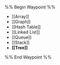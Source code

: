 %% Begin Waypoint %%
- [[Array]]
- [[Graph]]
- [[Hash Table]]
- [[Linked List]]
- [[Queue]]
- [[Stack]]
- **[[Tree]]**

%% End Waypoint %%
